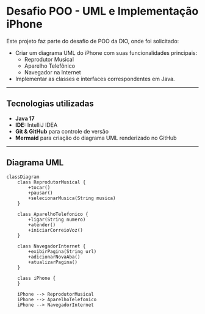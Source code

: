 
# Desafio POO - UML e Implementação iPhone

Este projeto faz parte do desafio de POO da DIO, onde foi solicitado:

- Criar um diagrama UML do iPhone com suas funcionalidades principais:
  - Reprodutor Musical
  - Aparelho Telefônico
  - Navegador na Internet
- Implementar as classes e interfaces correspondentes em Java.

---

## Tecnologias utilizadas

- **Java 17**  
- **IDE:** IntelliJ IDEA  
- **Git & GitHub** para controle de versão  
- **Mermaid** para criação do diagrama UML renderizado no GitHub  

---

## Diagrama UML

```mermaid
classDiagram
    class ReprodutorMusical {
        +tocar()
        +pausar()
        +selecionarMusica(String musica)
    }

    class AparelhoTelefonico {
        +ligar(String numero)
        +atender()
        +iniciarCorreioVoz()
    }

    class NavegadorInternet {
        +exibirPagina(String url)
        +adicionarNovaAba()
        +atualizarPagina()
    }

    class iPhone {
    }

    iPhone --> ReprodutorMusical
    iPhone --> AparelhoTelefonico
    iPhone --> NavegadorInternet
